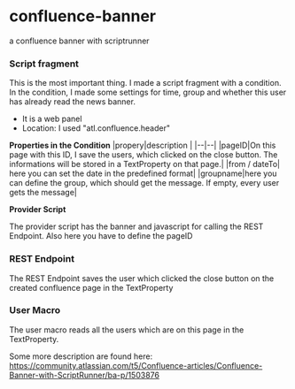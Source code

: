 
# confluence-banner
a confluence banner with scriptrunner

### Script fragment
This is the most important thing. I made a script fragment with a condition. In the condition, I made some settings for time, group and whether this user has already read the news banner.

 - It is a web panel
 - Location: I used "atl.confluence.header"

**Properties in the Condition**
|propery|description  |
|--|--|
|pageID|On this page with this ID, I save the users, which clicked on the close button. The informations will be stored in a TextProperty on that page.|
|from / dateTo| here you can set the date in the predefined format|
|groupname|here you can define the group, which should get the message. If empty, every user gets the message|

**Provider Script**

The provider script has the banner and javascript for calling the REST Endpoint.
Also here you have to define the pageID

### REST Endpoint
The REST Endpoint saves the user which clicked the close button on the created confluence page in the TextProperty

### User Macro
The user macro reads all the users which are on this page in the TextProperty.

Some more description are found here: https://community.atlassian.com/t5/Confluence-articles/Confluence-Banner-with-ScriptRunner/ba-p/1503876
